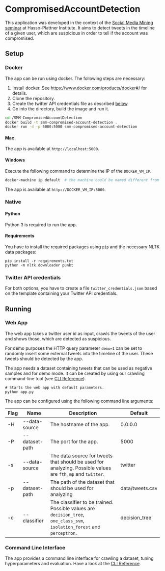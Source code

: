 # CompromisedAccountDetection
This application was developed in the context of the [Social Media Mining seminar](https://hpi.de/studium/lehrveranstaltungen/it-systems-engineering/lehrveranstaltung/course/2016/wintersemester-20162017-social-media-mining.html) at Hasso-Plattner Institute. It aims to detect tweets in the timeline of a given user, which are suspicious in order to tell if the account was compromised.   

## Setup
### Docker
The app can be run using docker. The following steps are necessary:

1. Install docker. See https://www.docker.com/products/docker#/ for details.
2. Clone the repository.
3. Create the twitter API credentials file as described [below](#twitter-api-credentials).
3. Go into the directory, build the image and run it.
```bash
cd /SMM-CompromisedAccountDetection
docker build -t smm-compromised-account-detection .
docker run -d -p 5000:5000 smm-compromised-account-detection
```

#### Mac
The app is available at `http://localhost:5000`.

#### Windows
Execute the following command to determine the IP of the `DOCKER_VM_IP`.
```bash
docker-machine ip default  # the machine could be named different from 'default' !
```

The app is available at `http://DOCKER_VM_IP:5000`.

### Native
#### Python
Python 3 is required to run the app.

#### Requirements
You have to install the required packages using ```pip``` and the necessary NLTK data packages:
```
pip install -r requirements.txt
python -m nltk.downloader punkt
```

### Twitter API credentials
For both options, you have to create a file `twitter_credentials.json` based on the template containing your Twitter API credentials. 

## Running
### Web App
The web app takes a twitter user id as input, crawls the tweets of the user and shows those, which are detected as suspicious.

For demo purposes the HTTP query parameter `demo=1` can be set to randomly insert some external tweets into the timeline of the user. These tweets should be detected by the app.

The app needs a dataset containing tweets that can be used as negative samples and for demo mode. It can be created by using our crawling command-line tool (see [CLI Reference](docs/cli.md)). 

```
# Starts the web app with default parameters.
python app.py
```

The app can be configured using the following command line arguments:

| Flag | Name           | Description                                                                                                              | Default         |
|------|----------------|--------------------------------------------------------------------------------------------------------------------------|-----------------|
| -H   | --data-source  | The hostname of the app.                                                                                                 | 0.0.0.0         |
| -P   | --dataset-path | The port for the app.                                                                                                    | 5000            |
| -s   | --data-source  | The data source for tweets that should be used for analyzing. Possible values are `fth`, `mp` and `twitter`.             | twitter         |
| -p   | --dataset-path | The path of the dataset that should be used for analyzing                                                                | data/tweets.csv |
| -c   | --classifier   | The classifier to be trained. Possible values are `decision_tree`, `one_class_svm`, `isolation_forest` and `perceptron`. | decision_tree   |


### Command Line Interface
The app provides a command line interface for crawling a dataset, tuning hyperparameters and evaluation. Have a look at the [CLI Reference](docs/cli.md).

